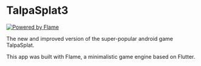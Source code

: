 # TalpaSplat3

[![Powered by Flame](https://img.shields.io/badge/Powered%20by-%F0%9F%94%A5-orange.svg?style=flat-square)](https://flame-engine.org)

The new and improved version of the super-popular android game TalpaSplat.

This app was built with Flame, a minimalistic game engine based on Flutter.
